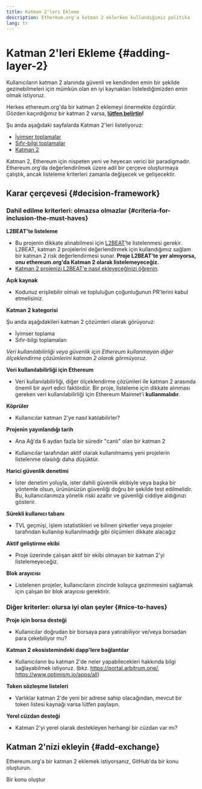```yaml
---
title: Katman 2'leri Ekleme
description: Ethereum.org'a katman 2 eklerken kullandığımız politika
lang: tr
---
```


# Katman 2'leri Ekleme \{#adding-layer-2}

Kullanıcıların katman 2 alanında güvenli ve kendinden emin bir şekilde gezinebilmeleri için mümkün olan en iyi kaynakları listelediğimizden emin olmak istiyoruz.

Herkes ethereum.org'da bir katman 2 eklemeyi önermekte özgürdür. Gözden kaçırdığımız bir katman 2 varsa, **[lütfen belirtin](https://github.com/ethereum/ethereum-org-website/issues/new?assignees=&labels=feature+%3Asparkles%3A%2Ccontent+%3Afountain_pen%3A&template=suggest_layer2.yaml)!**

Şu anda aşağıdaki sayfalarda Katman 2'leri listeliyoruz:

- [İyimser toplamalar](/developers/docs/scaling/optimistic-rollups/)
- [Sıfır-bilgi toplamalar](/developers/docs/scaling/zk-rollups/)
- [Katman 2](/layer-2/)

Katman 2, Ethereum için nispeten yeni ve heyecan verici bir paradigmadır. Ethereum.org'da değerlendirilmek üzere adil bir çerçeve oluşturmaya çalıştık, ancak listeleme kriterleri zamanla değişecek ve gelişecektir.

## Karar çerçevesi \{#decision-framework}

### Dahil edilme kriterleri: olmazsa olmazlar \{#criteria-for-inclusion-the-must-haves}

**L2BEAT'te listeleme**

- Bu projenin dikkate alınabilmesi için [L2BEAT](https://l2beat.com)'te listelenmesi gerekir. L2BEAT, katman 2 projelerini değerlendirmek için kullandığımız sağlam bir katman 2 risk değerlendirmesi sunar. **Proje L2BEAT'te yer almıyorsa, onu ethereum.org'da Katman 2 olarak listelemeyeceğiz.**
- [Katman 2 projenizi L2BEAT'e nasıl ekleyeceğinizi öğrenin](https://github.com/l2beat/l2beat/blob/master/CONTRIBUTING.md).

**Açık kaynak**

- Kodunuz erişilebilir olmalı ve topluluğun çoğunluğunun PR'lerini kabul etmelisiniz.

**Katman 2 kategorisi**

Şu anda aşağıdakileri katman 2 çözümleri olarak görüyoruz:

- İyimser toplama
- Sıfır-bilgi toplamaları

_Veri kullanılabilirliği veya güvenlik için Ethereum kullanmayan diğer ölçeklendirme çözümlerini katman 2 olarak görmüyoruz._

**Veri kullanılabilirliği için Ethereum**

- Veri kullanılabilirliği, diğer ölçeklendirme çözümleri ile katman 2 arasında önemli bir ayırt edici faktördür. Bir proje, listeleme için dikkate alınması gereken veri kullanılabilirliği için Ethereum Mainnet'i **kullanmalıdır**.

**Köprüler**

- Kullanıcılar katman 2'ye nasıl katılabilirler?

**Projenin yayınlandığı tarih**

- Ana Ağ'da 6 aydan fazla bir süredir "canlı" olan bir katman 2

- Kullanıcılar tarafından aktif olarak kullanılmamış yeni projelerin listelenme olasılığı daha düşüktür.

**Harici güvenlik denetimi**

- İster denetim yoluyla, ister dahili güvenlik ekibiyle veya başka bir yöntemle olsun, ürününüzün güvenliği doğru bir şekilde test edilmelidir. Bu, kullanıcılarımıza yönelik riski azaltır ve güvenliği ciddiye aldığınızı gösterir.

**Sürekli kullanıcı tabanı**

- TVL geçmişi, işlem istatistikleri ve bilinen şirketler veya projeler tarafından kullanılıp kullanılmadığı gibi ölçümleri dikkate alacağız

**Aktif geliştirme ekibi**

- Proje üzerinde çalışan aktif bir ekibi olmayan bir katman 2'yi listelemeyeceğiz.

**Blok arayıcısı**

- Listelenen projeler, kullanıcıların zincirde kolayca gezinmesini sağlamak için çalışan bir blok arayıcısı gerektirir.

### Diğer kriterler: olursa iyi olan şeyler \{#nice-to-haves}

**Proje için borsa desteği**

- Kullanıcılar doğrudan bir borsaya para yatırabiliyor ve/veya borsadan para çekebiliyor mu?

**Katman 2 ekosistemindeki dapp'lere bağlantılar**

- Kullanıcıların bu katman 2'de neler yapabilecekleri hakkında bilgi sağlayabilmek istiyoruz. (bkz. https://portal.arbitrum.one/, https://www.optimism.io/apps/all)

**Token sözleşme listeleri**

- Varlıklar katman 2'de yeni bir adrese sahip olacağından, mevcut bir token listesi kaynağı varsa lütfen paylaşın.

**Yerel cüzdan desteği**

- Katman 2'yi yerel olarak destekleyen herhangi bir cüzdan var mı?

## Katman 2'nizi ekleyin \{#add-exchange}

Ethereum.org'a bir katman 2 eklemek istiyorsanız, GitHub'da bir konu oluşturun.

<ButtonLink to="https://github.com/ethereum/ethereum-org-website/issues/new?assignees=&labels=feature+%3Asparkles%3A%2Ccontent+%3Afountain_pen%3A&template=suggest_layer2.yaml">
  Bir konu oluştur
</ButtonLink>
